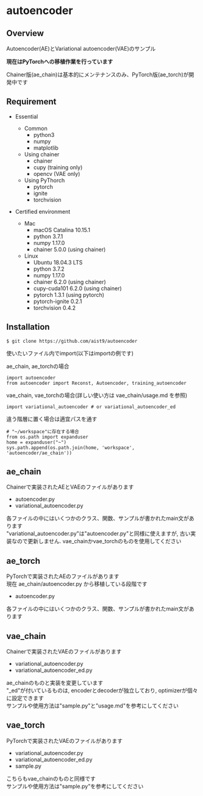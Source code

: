 # autoencoder


## Overview

Autoencoder(AE)とVariational autoencoder(VAE)のサンプル

**現在はPyTorchへの移植作業を行っています**

Chainer版(ae_chain)は基本的にメンテナンスのみ、PyTorch版(ae_torch)が開発中です

## Requirement

- Essential
    - Common
        - python3
        - numpy
        - matplotlib
    - Using chainer
        - chainer
        - cupy (training only)
        - opencv (VAE only)
    - Using PyThorch
        - pytorch
        - ignite
        - torchvision

- Certified environment
    - Mac
        - macOS Catalina 10.15.1
        - python 3.7.1
        - numpy 1.17.0
        - chainer 5.0.0 (using chainer)
    - Linux
        - Ubuntu 18.04.3 LTS
        - python 3.7.2
        - numpy 1.17.0
        - chainer 6.2.0 (using chainer)
        - cupy-cuda101 6.2.0 (using chainer)
        - pytorch 1.3.1 (using pytorch)
        - pytorch-ignite 0.2.1
        - torchvision 0.4.2

## Installation
```
$ git clone https://github.com/aist9/autoencoder
```

使いたいファイル内でimport(以下はimportの例です)

ae_chain, ae_torchの場合<br>
```
import autoencoder
from autoencoder import Reconst, Autoencoder, training_autoencoder
```

vae_chain, vae_torchの場合(詳しい使い方は vae_chain/usage.md を参照)<br>
```
import variational_autoencoder # or variational_autoencoder_ed
```

違う階層に置く場合は適宜パスを通す
```
# "~/workspace"に存在する場合
from os.path import expanduser
home = expanduser("~")
sys.path.append(os.path.join(home, 'workspace', 'autoencoder/ae_chain'))
```

## ae_chain

Chainerで実装されたAEとVAEのファイルがあります

- autoencoder.py
- variational_autoencoder.py

各ファイルの中にはいくつかのクラス、関数、サンプルが書かれたmain文があります<br>
"variational_autoencoder.py"は"autoencoder.py"と同様に使えますが, 古い実装なので更新しません. vae_chainかvae_torchのものを使用してください

## ae_torch

PyTorchで実装されたAEのファイルがあります<br>
現在 ae_chain/autoencoder.py から移植している段階です

- autoencoder.py

各ファイルの中にはいくつかのクラス、関数、サンプルが書かれたmain文があります

## vae_chain

Chainerで実装されたVAEのファイルがあります

- variational_autoencoder.py
- variational_autoencoder_ed.py

ae_chainのものと実装を変更しています<br>
"_ed"が付いているものは, encoderとdecoderが独立しており, optimizerが個々に設定できます<br>
サンプルや使用方法は"sample.py"と"usage.md"を参考にしてください<br>

## vae_torch

PyTorchで実装されたVAEのファイルがあります

- variational_autoencoder.py
- variational_autoencoder_ed.py
- sample.py

こちらもvae_chainのものと同様です<br>
サンプルや使用方法は"sample.py"を参考にしてください<br>

